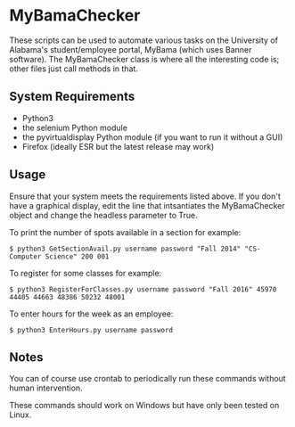 # MyBamaChecker

These scripts can be used to automate various tasks on the University of Alabama's 
student/employee portal, MyBama (which uses Banner software). The MyBamaChecker class
is where all the interesting code is; other files just call methods in that.

## System Requirements

* Python3
* the selenium Python module
* the pyvirtualdisplay Python module (if you want to run it without a GUI)
* Firefox (ideally ESR but the latest release may work)

## Usage

Ensure that your system meets the requirements listed above. If you don't have a graphical display,
edit the line that intsantiates the MyBamaChecker object and change the headless parameter to True.

To print the number of spots available in a section for example:
```
$ python3 GetSectionAvail.py username password "Fall 2014" "CS-Computer Science" 200 001
```

To register for some classes for example:
```
$ python3 RegisterForClasses.py username password "Fall 2016" 45970 44405 44663 48386 50232 48001
```

To enter hours for the week as an employee:
```
$ python3 EnterHours.py username password
```

## Notes

You can of course use crontab to periodically run these commands without human intervention.

These commands should work on Windows but have only been tested on Linux.

